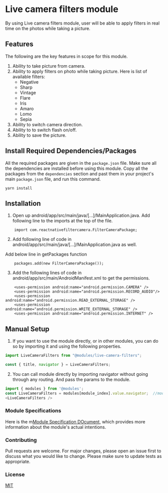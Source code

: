 # Live camera filters module

By using Live camera filters module, user will be able to apply filters in real time on the photos while taking a picture.

## Features
The following are the key features in scope for this module.

1. Ability to take picture from camera.
2. Ability to apply filters on photo while taking picture. Here is list of available filters:
   * Negative
   * Sharp
   * Vintage
   * Flare
   * Iris
   * Amaro
   * Lomo
   * Sepia
3. Ability to switch camera direction.
4. Ability to to switch flash on/off.
5. Ability to save the picture.

## Install Required Dependencies/Packages
All the required packages are given in the `package.json` file. Make sure all the dependencies are installed before using this module. Copy all the packages from the `dependencies` section and past them in your project's main `package.json` file, and run this command.
  ```
  yarn install
  ```
## Installation

1. Open up android/app/src/main/java/[...]/MainApplication.java. Add following line to the imports at the top of the file.

```
    import com.reactnativefiltercamera.FilterCameraPackage;
``` 
2. Add following line of code in android/app/src/main/java/[...]/MainApplication.java as well.

Add below line in getPackages function

```
    packages.add(new FilterCameraPackage());
```
3. Add the following lines of code in android/app/src/main/AndroidManifest.xml to get the permissions.

```
    <uses-permission android:name="android.permission.CAMERA" />
    <uses-permission android:name="android.permission.RECORD_AUDIO"/>
    <uses-permission android:name="android.permission.READ_EXTERNAL_STORAGE" />
    <uses-permission android:name="android.permission.WRITE_EXTERNAL_STORAGE" />
    <uses-permission android:name="android.permission.INTERNET" />
```

## Manual Setup

1. If you want to use the module directly, or in other modules, you can do so by importing it and using the following properties.

```javascript
import LiveCameraFilters from "@modules/live-camera-filters";

const { title, navigator } = LiveCameraFilters;
```

2. You can call module directly by importing navigator without going through any routing. And pass the params to the module.

```javascript
import { modules } from '@modules';
const LiveCameraFilters = modules[module_index].value.navigator;  //module_index : position of the module in modules folder
<LiveCameraFilters />
```

### Module Specifications
Here is the m[Module Specification DOcument](https://docs.google.com/document/d/142pRg9XJLqmG0BJ8scwQa_DACCVb_nZ7o2-iPz-iKUY/edit?usp=sharing), which provides more information about the module's actual intentions.

### Contributing

Pull requests are welcome. For major changes, please open an issue first to discuss what you would like to change.
Please make sure to update tests as appropriate.

### License

[MIT](https://choosealicense.com/licenses/mit/)